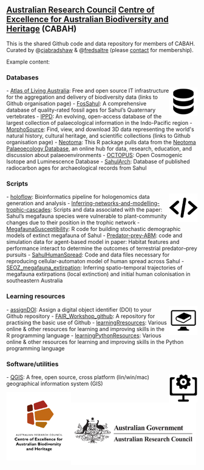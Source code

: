 ## <a href="http://www.arc.gov.au">Australian Research Council</a> <a href="http://epicaustralia.org.au">Centre of Excellence for Australian Biodiversity and Heritage</a> (CABAH)

This is the shared Github code and data repository for members of CABAH. Curated by @<a href="https://github.com/cjabradshaw">cjabradshaw</a> & @<a href="https://github.com/FredSaltre">fredsaltre</a> (please <a href="https://github.com/cjabradshaw">contact</a> for membership).

Example content:

### Databases
<img src="profile/databaseLogo.png" alt="" width="75" align="right" />
- <a href="https://github.com/AtlasOfLivingAustralia">Atlas of Living Australia</a>: Free and open source IT infrastructure for the aggregation and delivery of biodiversity data (links to Github organisation page)
- <a href="https://github.com/CABAH/FosSahul">FosSahul</a>: A comprehensive database of quality-rated fossil ages for Sahul’s Quaternary vertebrates
- <a href="https://github.com/CABAH/IPPD">IPPD</a>: An evolving, open-access database of the largest collection of palaecological information in the Indo-Pacific region
- <a href="https://github.com/MorphoSource">MorphoSource</a>: Find, view, and download 3D data representing the world's natural history, cultural heritage, and scientific collections (links to Github organisation page)
- <a href="https://github.com/CABAH/neotoma2">Neotoma</a>: This R package pulls data from the <a href="http://neotomadb.org/">Neotoma Palaeoecology Database</a>, an online hub for data, research, education, and discussion about palaeoenvironments
- <a href="https://github.com/CABAH/OCTOPUS">OCTOPUS</a>: Open Cosmogenic Isotope and Luminescence Database
- <a href="https://github.com/CABAH/SahulArch">SahulArch</a>: Database of published radiocarbon ages for archaeological records from Sahul

### Scripts
<img src="profile/scriptsLogo.png" alt="" width="75" align="right" />
- <a href="https://github.com/CABAH/holoflow">holoflow</a>: Bioinformatics pipeline for hologenomics data generation and analysis
- <a href="https://github.com/CABAH/Inferring-networks-and-modelling-trophic-cascades/tree/master">Inferring-networks-and-modelling-trophic-cascades</a>: Scripts and data associated with the paper: Sahul’s megafauna species were vulnerable to plant-community changes due to their position in the trophic network
- <a href="https://github.com/CABAH/MegafaunaSusceptibility">MegafaunaSusceptibility</a>: R code for building stochastic demographic models of extinct megafauna of Sahul
- <a href="https://github.com/CABAH/Predator-prey-ABM">Predator-prey-ABM</a>: code and simulation data for agent-based model in paper: Habitat features and performance interact to determine the outcomes of terrestrial predator–prey pursuits
- <a href="https://github.com/CABAH/SahulHumanSpread">SahulHumanSpread</a>: Code and data files necessary for reproducing cellular-automaton model of human spread across Sahul
- <a href="https://github.com/CABAH/SEOZ_megafauna_extirpation">SEOZ_megafauna_extirpation</a>: Inferring spatio-temporal trajectories of megafauna extirpations (local extinction) and initial human colonisation in southeastern Australia

### Learning resources
<img src="profile/learningLogo.png" alt="" width="75" align="right" />
- <a href="https://github.com/CABAH/assignDOI">assignDOI</a>: Assign a digital object identifier (DOI) to your Github repository
- <a href="https://github.com/CABAH/FAIR_Workshop_github">FAIR_Workshop_github</a>: A repository for practising the basic use of Github
- <a href="https://github.com/CABAH/learningRresources">learningRresources</a>: Various online & other resources for learning and improving skills in the R programming language
- <a href="https://github.com/CABAH/learningPythonResources">learningPythonResources</a>: Various online & other resources for learning and improving skills in the Python programming language

### Software/utilities
<img src="profile/softwareLogo.png" alt="" width="75" align="right" />
- <a href="https://github.com/CABAH/QGIS">QGIS</a>: A free, open source, cross platform (lin/win/mac) geographical information system (GIS)

[<img src="profile/CabahFCP.jpg" alt="Centre of Excellence for Australian Biodiversity and Heritage" width="170" align="left" />](http://EpicAustralia.org.au)
[<img src="profile/australian-research-council.png" alt="Australian Research Council" width="330" align="left" />](http://www.arc.gov.au)
